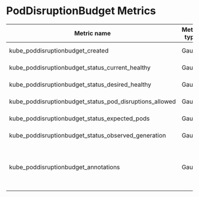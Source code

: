 # PodDisruptionBudget Metrics

| Metric name| Metric type | Labels/tags | Status |
| ---------- | ----------- | ----------- | ----------- |
| kube_poddisruptionbudget_created | Gauge | `poddisruptionbudget`=&lt;pdb-name&gt; <br> `namespace`=&lt;pdb-namespace&gt;  | STABLE
| kube_poddisruptionbudget_status_current_healthy | Gauge | `poddisruptionbudget`=&lt;pdb-name&gt; <br> `namespace`=&lt;pdb-namespace&gt;  | STABLE
| kube_poddisruptionbudget_status_desired_healthy | Gauge | `poddisruptionbudget`=&lt;pdb-name&gt; <br> `namespace`=&lt;pdb-namespace&gt;  | STABLE
| kube_poddisruptionbudget_status_pod_disruptions_allowed | Gauge | `poddisruptionbudget`=&lt;pdb-name&gt; <br> `namespace`=&lt;pdb-namespace&gt;  | STABLE
| kube_poddisruptionbudget_status_expected_pods | Gauge | `poddisruptionbudget`=&lt;pdb-name&gt; <br> `namespace`=&lt;pdb-namespace&gt;  | STABLE
| kube_poddisruptionbudget_status_observed_generation | Gauge | `poddisruptionbudget`=&lt;pdb-name&gt; <br> `namespace`=&lt;pdb-namespace&gt;  | STABLE
| kube_poddisruptionbudget_annotations | Gauge | `annotation_PODDISRUPTIONBUDGET_ANNOTATION`=&lt;PODDISRUPTIONBUDGET_ANNOTATION&gt; <br> `poddisruptionbudget`=&lt;poddisruptionbudget-name&gt; <br> `namespace`=&lt;poddisruptionbudget-namespace&gt; | EXPERIMENTAL |
